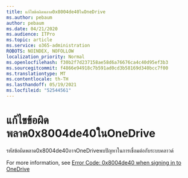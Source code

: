 ```yaml
---
title: แก้ไขข้อผิดพลาด0x8004de40ในOneDrive
ms.author: pebaum
author: pebaum
ms.date: 04/21/2020
ms.audience: ITPro
ms.topic: article
ms.service: o365-administration
ROBOTS: NOINDEX, NOFOLLOW
localization_priority: Normal
ms.openlocfilehash: f30b2f7d237158ae58d6a76676ca4c40d95ef3b3
ms.sourcegitcommit: f4866e94918c7b591ad0cd3b58169d340bcc7f00
ms.translationtype: MT
ms.contentlocale: th-TH
ms.lasthandoff: 05/19/2021
ms.locfileid: "52544561"
---
```

# <a name="fix-0x8004de40-error-in-onedrive"></a>แก้ไขข้อผิดพลาด0x8004de40ในOneDrive

รหัสข้อผิดพลาด0x8004de40อาจOneDriveพบปัญหาในการเชื่อมต่อกับระบบคลาวด์ 

For more information, see [Error Code: 0x8004de40 when signing in to OneDrive](/sharepoint/troubleshoot/administration/error-0x8004de40-in-onedrive)